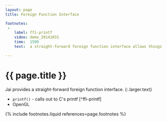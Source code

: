 ```yaml
---
layout: page
title: Foreign Function Interface

footnotes:
 -
    label: ffi-printf
    video: demo_20141031
    time:  1599
    text:  a straight-forward foreign function interface allows things like calling out to C for `printf`.

---
```



# {{ page.title }}

Jai provides a straight-forward foreign function interface.
{:.larger.text}

- `printf()` - calls out to C's printf [^ffi-printf]
- OpenGL


{% include footnotes.liquid references=page.footnotes %}

